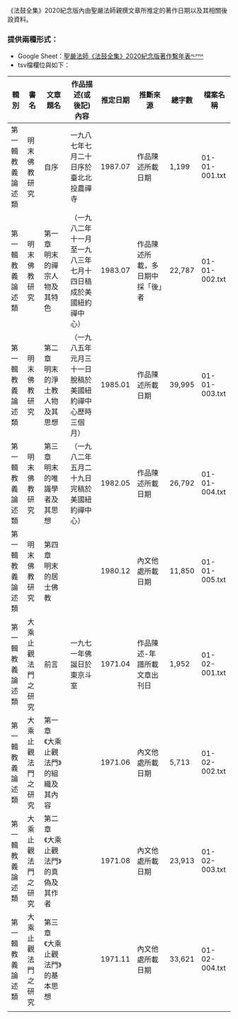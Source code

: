 《法鼓全集》2020紀念版內由聖嚴法師親撰文章所推定的著作日期以及其相關後設資料。

### 提供兩種形式：
- Google Sheet：[聖嚴法師《法鼓全集》2020紀念版著作繫年表ᴬᴸᴾᴴᴬ](https://bit.ly/DDCCAL_alpha)
- tsv檔欄位與如下：

| 輯別              | 書名               | 文章題名                               | 作品描述(或後記)內容                                           | 推定日期 | 推斷來源                         | 總字數 | 檔案名稱      |
| ----------------- | ------------------ | -------------------------------------- | -------------------------------------------------------------- | -------- | -------------------------------- | ------ | ------------- |
| 第一輯 教義論述類 | 明末佛教研究       | 自序                                   | 一九八七年七月二十日序於臺北北投農禪寺                         | 1987.07  | 作品陳述所載日期                 | 1,199  | 01-01-001.txt |
| 第一輯 教義論述類 | 明末佛教研究       | 第一章　明末的禪宗人物及其特色         | （一九八二年十一月至一九八三年七月十四日稿成於美國紐約禪中心） | 1983.07  | 作品陳述所載，多日期中採「後」者 | 22,787 | 01-01-002.txt |
| 第一輯 教義論述類 | 明末佛教研究       | 第二章　明末的淨土教人物及其思想       | （一九八五年元月三十一日脫稿於美國紐約禪中心歷時三個月）       | 1985.01  | 作品陳述所載日期                 | 39,995 | 01-01-003.txt |
| 第一輯 教義論述類 | 明末佛教研究       | 第三章　明末的唯識學者及其思想         | （一九八二年五月二十九日完稿於美國紐約禪中心）                 | 1982.05  | 作品陳述所載日期                 | 26,792 | 01-01-004.txt |
| 第一輯 教義論述類 | 明末佛教研究       | 第四章　明末的居士佛教                 |                                                                | 1980.12  | 內文他處所載日期                 | 11,850 | 01-01-005.txt |
| 第一輯 教義論述類 | 大乘止觀法門之研究 | 前言                                   | 一九七一年佛誕日於東京斗室                                     | 1971.04  | 作品陳述-年譜所載文章出刊日      | 1,952  | 01-02-001.txt |
| 第一輯 教義論述類 | 大乘止觀法門之研究 | 第一章　《大乘止觀法門》的組織及其內容 |                                                                | 1971.06  | 內文他處所載日期                 | 5,713  | 01-02-002.txt |
| 第一輯 教義論述類 | 大乘止觀法門之研究 | 第二章　《大乘止觀法門》的真偽及其作者 |                                                                | 1971.08  | 內文他處所載日期                 | 23,913 | 01-02-003.txt |
| 第一輯 教義論述類 | 大乘止觀法門之研究 | 第三章　《大乘止觀法門》的基本思想     |                                                                | 1971.11  | 內文他處所載日期                 | 33,621 | 01-02-004.txt |
|                   |                    |                                        |                                                                |          |                                  |        |               |
